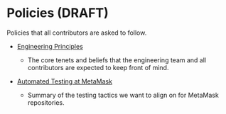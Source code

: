 # Policies (DRAFT)

Policies that all contributors are asked to follow.

- [Engineering Principles](./engineering-principles.md)

  - The core tenets and beliefs that the engineering team and all contributors are expected to keep front of mind.

- [Automated Testing at MetaMask](./testing.md)

  - Summary of the testing tactics we want to align on for MetaMask repositories.
